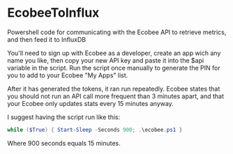 # EcobeeToInflux
Powershell code for communicating with the Ecobee API to retrieve metrics, and then feed it to InfluxDB

You'll need to sign up with Ecobee as a developer, create an app wich any name you like, then copy your new API key and paste it into the $api variable in the script.
Run the script once manually to generate the PIN for you to add to your Ecobee "My Apps" list.

After it has generated the tokens, it ran run repeatedly. Ecobee states that you should not run an API call more frequent than 3 minutes apart, and that your Ecobee only updates stats every 15 minutes anyway. 

I suggest having the script run like this:
````PowerShell
while ($True) { Start-Sleep -Seconds 900; .\ecobee.ps1 }

````
Where 900 seconds equals 15 minutes.
